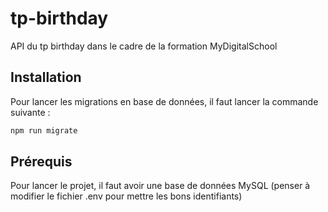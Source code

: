 # tp-birthday

API du tp birthday dans le cadre de la formation MyDigitalSchool

## Installation

Pour lancer les migrations en base de données, il faut lancer la commande suivante :

```bash
npm run migrate
```

## Prérequis

Pour lancer le projet, il faut avoir une base de données MySQL (penser à modifier le fichier .env pour mettre les bons identifiants)
